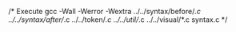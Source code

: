 /* Execute
gcc -Wall -Werror -Wextra ../../syntax/before/*.c ../../syntax/after/*.c ../../token/*.c ../../util/*.c ../../visual/*.c syntax.c
*/
